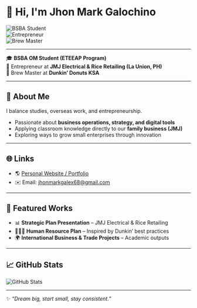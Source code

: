 # 👋 Hi, I'm Jhon Mark Galochino  

![BSBA Student](https://img.shields.io/badge/BSBA%20Student-Operations%20Management-blue)  
![Entrepreneur](https://img.shields.io/badge/Entrepreneur-JMJ%20Electrical%20&%20Rice%20Retailing-green)  
![Brew Master](https://img.shields.io/badge/Dunkin'%20Donuts-KSA-orange)  

---

🎓 **BSBA OM Student (ETEEAP Program)**  
🏪 Entrepreneur at **JMJ Electrical & Rice Retailing (La Union, PH)**  
💼 Brew Master at **Dunkin’ Donuts KSA**

---

## 🚀 About Me
I balance studies, overseas work, and entrepreneurship.  
- Passionate about **business operations, strategy, and digital tools**  
- Applying classroom knowledge directly to our **family business (JMJ)**  
- Exploring ways to grow small enterprises through innovation  

---

## 🌐 Links
- 🌎 [Personal Website / Portfolio](https://sites.google.com/view/jhon-mark-galochino)  
- ✉️ Email: [jhonmarkgalex68@gmail.com](mailto:jhonmarkgalex68@gmail.com)  

---

## 📌 Featured Works
- 📊 **Strategic Plan Presentation** – JMJ Electrical & Rice Retailing  
- 🧑‍🤝‍🧑 **Human Resource Plan** – Inspired by Dunkin’ best practices  
- 🌍 **International Business & Trade Projects** – Academic outputs  

---

## 📈 GitHub Stats
![GitHub Stats](https://github-readme-stats.vercel.app/api?username=JMGalochino&show_icons=true&theme=radical)  

---

✨ *“Dream big, start small, stay consistent.”*
